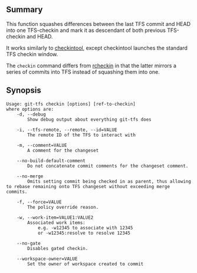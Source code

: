 ## Summary

This function squashes differences between the last TFS commit and HEAD into one TFS-checkin and mark it as descendant of both previous TFS-checkin and HEAD.

It works similarly to [checkintool](checkintool.md), except checkintool launches the standard TFS checkin window.

The `checkin` command differs from [rcheckin](rcheckin.md) in that the latter mirrors a series of commits into TFS instead of squashing them into one.

## Synopsis

    Usage: git-tfs checkin [options] [ref-to-checkin]
    where options are:
        -d, --debug
            Show debug output about everything git-tfs does

        -i, --tfs-remote, --remote, --id=VALUE
            The remote ID of the TFS to interact with

        -m, --comment=VALUE
            A comment for the changeset

        --no-build-default-comment
            Do not concatenate commit comments for the changeset comment.

        --no-merge
            Omits setting commit being checked in as parent, thus allowing to rebase remaining onto TFS changeset without exceeding merge commits.

        -f, --force=VALUE
            The policy override reason.

        -w, --work-item=VALUE1:VALUE2
            Associated work items:
                e.g. -w12345 to associate with 12345
                or -w12345:resolve to resolve 12345

        --no-gate
            Disables gated checkin.
        
        --workspace-owner=VALUE
            Set the owner of workspace created to commit
